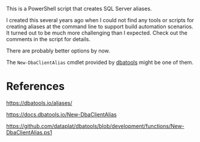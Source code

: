 This is a PowerShell script that creates SQL Server aliases.

I created this several years ago when I could not find any tools or scripts for creating aliases at the command line to support build automation scenarios. It turned out to be much more challenging than I expected. Check out the comments in the script for details.

There are probably better options by now.

The `New-DbaClientAlias` cmdlet provided by [dbatools](https://dbatools.io/) might be one of them.

# References

https://dbatools.io/aliases/

https://docs.dbatools.io/New-DbaClientAlias

https://github.com/dataplat/dbatools/blob/development/functions/New-DbaClientAlias.ps1
